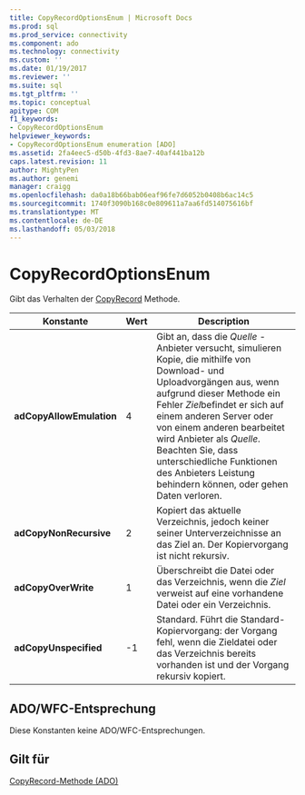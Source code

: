 ```yaml
---
title: CopyRecordOptionsEnum | Microsoft Docs
ms.prod: sql
ms.prod_service: connectivity
ms.component: ado
ms.technology: connectivity
ms.custom: ''
ms.date: 01/19/2017
ms.reviewer: ''
ms.suite: sql
ms.tgt_pltfrm: ''
ms.topic: conceptual
apitype: COM
f1_keywords:
- CopyRecordOptionsEnum
helpviewer_keywords:
- CopyRecordOptionsEnum enumeration [ADO]
ms.assetid: 2fa4eec5-d50b-4fd3-8ae7-40af441ba12b
caps.latest.revision: 11
author: MightyPen
ms.author: genemi
manager: craigg
ms.openlocfilehash: da0a18b66bab06eaf96fe7d6052b0408b6ac14c5
ms.sourcegitcommit: 1740f3090b168c0e809611a7aa6fd514075616bf
ms.translationtype: MT
ms.contentlocale: de-DE
ms.lasthandoff: 05/03/2018
---
```

# <a name="copyrecordoptionsenum"></a>CopyRecordOptionsEnum
Gibt das Verhalten der [CopyRecord](../../../ado/reference/ado-api/copyrecord-method-ado.md) Methode.  
  
|Konstante|Wert|Description|  
|--------------|-----------|-----------------|  
|**adCopyAllowEmulation**|4|Gibt an, dass die *Quelle* -Anbieter versucht, simulieren Kopie, die mithilfe von Download- und Uploadvorgängen aus, wenn aufgrund dieser Methode ein Fehler *Ziel*befindet er sich auf einem anderen Server oder von einem anderen bearbeitet wird Anbieter als *Quelle*. Beachten Sie, dass unterschiedliche Funktionen des Anbieters Leistung behindern können, oder gehen Daten verloren.|  
|**adCopyNonRecursive**|2|Kopiert das aktuelle Verzeichnis, jedoch keiner seiner Unterverzeichnisse an das Ziel an. Der Kopiervorgang ist nicht rekursiv.|  
|**adCopyOverWrite**|1|Überschreibt die Datei oder das Verzeichnis, wenn die *Ziel* verweist auf eine vorhandene Datei oder ein Verzeichnis.|  
|**adCopyUnspecified**|-1|Standard. Führt die Standard-Kopiervorgang: der Vorgang fehl, wenn die Zieldatei oder das Verzeichnis bereits vorhanden ist und der Vorgang rekursiv kopiert.|  
  
## <a name="adowfc-equivalent"></a>ADO/WFC-Entsprechung  
 Diese Konstanten keine ADO/WFC-Entsprechungen.  
  
## <a name="applies-to"></a>Gilt für  
 [CopyRecord-Methode (ADO)](../../../ado/reference/ado-api/copyrecord-method-ado.md)
